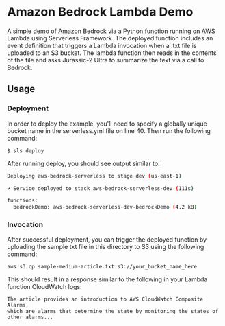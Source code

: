 # Amazon Bedrock Lambda Demo

A simple demo of Amazon Bedrock via a Python function running on AWS Lambda using Serverless Framework. The deployed function includes an event definition that triggers a Lambda invocation when a .txt file is uploaded to an S3 bucket. The lambda function then reads in the contents of the file and asks Jurassic-2 Ultra to summarize the text via a call to Bedrock.

## Usage

### Deployment

In order to deploy the example, you'll need to specify a globally unique bucket name in the serverless.yml file on line 40. Then run the following command:

```
$ sls deploy
```

After running deploy, you should see output similar to:

```bash
Deploying aws-bedrock-serverless to stage dev (us-east-1)

✔ Service deployed to stack aws-bedrock-serverless-dev (111s)

functions:
  bedrockDemo: aws-bedrock-serverless-dev-bedrockDemo (4.2 kB)
```

### Invocation

After successful deployment, you can trigger the deployed function by uploading the sample txt file in this directory to S3 using the following command:

```
aws s3 cp sample-medium-article.txt s3://your_bucket_name_here
```

This should result in a response similar to the following in your Lambda function CloudWatch logs:

```
The article provides an introduction to AWS CloudWatch Composite Alarms,
which are alarms that determine the state by monitoring the states of other alarms...
```
